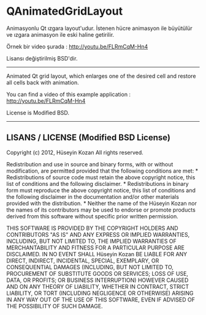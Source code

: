 QAnimatedGridLayout
===================

Animasyonlu Qt ızgara layout'udur. İstenen hücre animasyon ile büyütülür ve ızgara animasyon ile eski haline getirilir.

Örnek bir video şurada : http://youtu.be/FLRmCqM-Hn4

Lisansı değiştirilmiş BSD'dir.

---

Animated Qt grid layout, which enlarges one of the desired cell and restore all cells back with animation.

You can find a video of this example application : http://youtu.be/FLRmCqM-Hn4

License is Modified BSD.

---

LISANS / LICENSE (Modified BSD License)
----------------
Copyright (c) 2012, Hüseyin Kozan
All rights reserved.

Redistribution and use in source and binary forms, with or without
modification, are permitted provided that the following conditions are met:
    * Redistributions of source code must retain the above copyright
      notice, this list of conditions and the following disclaimer.
    * Redistributions in binary form must reproduce the above copyright
      notice, this list of conditions and the following disclaimer in the
      documentation and/or other materials provided with the distribution.
    * Neither the name of the Hüseyin Kozan nor the
      names of its contributors may be used to endorse or promote products
      derived from this software without specific prior written permission.

THIS SOFTWARE IS PROVIDED BY THE COPYRIGHT HOLDERS AND CONTRIBUTORS "AS IS" AND
ANY EXPRESS OR IMPLIED WARRANTIES, INCLUDING, BUT NOT LIMITED TO, THE IMPLIED
WARRANTIES OF MERCHANTABILITY AND FITNESS FOR A PARTICULAR PURPOSE ARE
DISCLAIMED. IN NO EVENT SHALL Hüseyin Kozan BE LIABLE FOR ANY
DIRECT, INDIRECT, INCIDENTAL, SPECIAL, EXEMPLARY, OR CONSEQUENTIAL DAMAGES
(INCLUDING, BUT NOT LIMITED TO, PROCUREMENT OF SUBSTITUTE GOODS OR SERVICES;
LOSS OF USE, DATA, OR PROFITS; OR BUSINESS INTERRUPTION) HOWEVER CAUSED AND
ON ANY THEORY OF LIABILITY, WHETHER IN CONTRACT, STRICT LIABILITY, OR TORT
(INCLUDING NEGLIGENCE OR OTHERWISE) ARISING IN ANY WAY OUT OF THE USE OF THIS
SOFTWARE, EVEN IF ADVISED OF THE POSSIBILITY OF SUCH DAMAGE.
